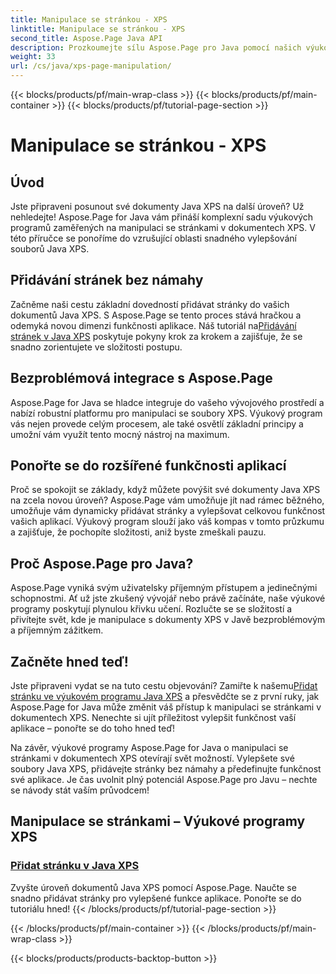 ```yaml
---
title: Manipulace se stránkou - XPS
linktitle: Manipulace se stránkou - XPS
second_title: Aspose.Page Java API
description: Prozkoumejte sílu Aspose.Page pro Java pomocí našich výukových programů. Vylepšete své dokumenty Java XPS jednoduchým přidáváním stránek pro vylepšenou funkčnost aplikací.
weight: 33
url: /cs/java/xps-page-manipulation/
---
```


{{< blocks/products/pf/main-wrap-class >}}
{{< blocks/products/pf/main-container >}}
{{< blocks/products/pf/tutorial-page-section >}}

# Manipulace se stránkou - XPS


## Úvod

Jste připraveni posunout své dokumenty Java XPS na další úroveň? Už nehledejte! Aspose.Page for Java vám přináší komplexní sadu výukových programů zaměřených na manipulaci se stránkami v dokumentech XPS. V této příručce se ponoříme do vzrušující oblasti snadného vylepšování souborů Java XPS.

## Přidávání stránek bez námahy

 Začněme naši cestu základní dovedností přidávat stránky do vašich dokumentů Java XPS. S Aspose.Page se tento proces stává hračkou a odemyká novou dimenzi funkčnosti aplikace. Náš tutoriál na[Přidávání stránek v Java XPS](./add-page/) poskytuje pokyny krok za krokem a zajišťuje, že se snadno zorientujete ve složitosti postupu.

## Bezproblémová integrace s Aspose.Page

Aspose.Page for Java se hladce integruje do vašeho vývojového prostředí a nabízí robustní platformu pro manipulaci se soubory XPS. Výukový program vás nejen provede celým procesem, ale také osvětlí základní principy a umožní vám využít tento mocný nástroj na maximum.

## Ponořte se do rozšířené funkčnosti aplikací

Proč se spokojit se základy, když můžete povýšit své dokumenty Java XPS na zcela novou úroveň? Aspose.Page vám umožňuje jít nad rámec běžného, umožňuje vám dynamicky přidávat stránky a vylepšovat celkovou funkčnost vašich aplikací. Výukový program slouží jako váš kompas v tomto průzkumu a zajišťuje, že pochopíte složitosti, aniž byste zmeškali pauzu.

## Proč Aspose.Page pro Java?

Aspose.Page vyniká svým uživatelsky příjemným přístupem a jedinečnými schopnostmi. Ať už jste zkušený vývojář nebo právě začínáte, naše výukové programy poskytují plynulou křivku učení. Rozlučte se se složitostí a přivítejte svět, kde je manipulace s dokumenty XPS v Javě bezproblémovým a příjemným zážitkem.

## Začněte hned teď!

 Jste připraveni vydat se na tuto cestu objevování? Zamiřte k našemu[Přidat stránku ve výukovém programu Java XPS](./add-page/) a přesvědčte se z první ruky, jak Aspose.Page for Java může změnit váš přístup k manipulaci se stránkami v dokumentech XPS. Nenechte si ujít příležitost vylepšit funkčnost vaší aplikace – ponořte se do toho hned teď!

Na závěr, výukové programy Aspose.Page for Java o manipulaci se stránkami v dokumentech XPS otevírají svět možností. Vylepšete své soubory Java XPS, přidávejte stránky bez námahy a předefinujte funkčnost své aplikace. Je čas uvolnit plný potenciál Aspose.Page pro Javu – nechte se návody stát vaším průvodcem!
## Manipulace se stránkami – Výukové programy XPS
### [Přidat stránku v Java XPS](./add-page/)
Zvyšte úroveň dokumentů Java XPS pomocí Aspose.Page. Naučte se snadno přidávat stránky pro vylepšené funkce aplikace. Ponořte se do tutoriálu hned!
{{< /blocks/products/pf/tutorial-page-section >}}

{{< /blocks/products/pf/main-container >}}
{{< /blocks/products/pf/main-wrap-class >}}

{{< blocks/products/products-backtop-button >}}
